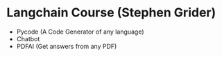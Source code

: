 # Langchain Course (Stephen Grider)
 
- Pycode (A Code Generator of any language)
- Chatbot
- PDFAI (Get answers from any PDF)
